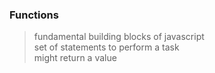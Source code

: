 ### Functions
> fundamental building blocks of javascript \
> set of statements to perform a task \
> might return a value
